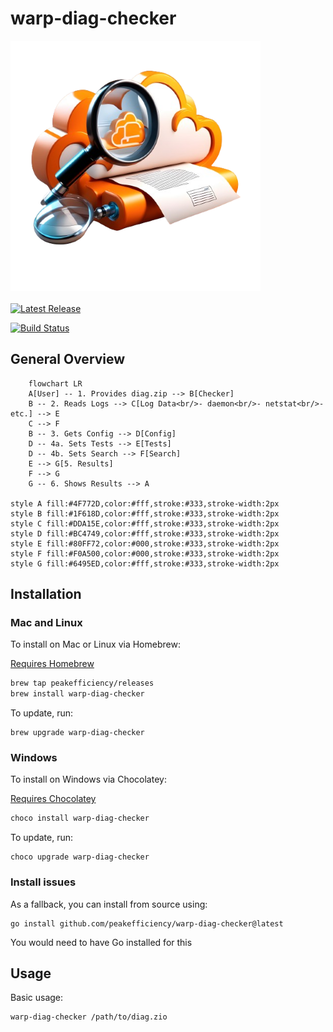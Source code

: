 # warp-diag-checker

<p>
  <img title="warp-diag-checker" src="https://raw.githubusercontent.com/peakefficiency/warp-diag-checker/main/assets/icon.png"" width="400" />
  <br><br>
  <a href="https://github.com/github/peakefficiency/warp-diag-checker/releases"><img src="https://img.shields.io/github/release/peakefficiency/warp-diag-checker.svg" alt="Latest Release"></a>

  <a href="https://github.com/peakefficiency/warp-diag-checker/actions"><img src="https://github.com/peakefficiency/warp-diag-checker/workflows/Build/badge.svg" alt="Build Status"></a>
</p>

## General Overview
```mermaid
	flowchart LR
    A[User] -- 1. Provides diag.zip --> B[Checker]
    B -- 2. Reads Logs --> C[Log Data<br/>- daemon<br/>- netstat<br/>- etc.] --> E
    C --> F
    B -- 3. Gets Config --> D[Config] 
    D -- 4a. Sets Tests --> E[Tests]
    D -- 4b. Sets Search --> F[Search]
    E --> G[5. Results]
    F --> G
    G -- 6. Shows Results --> A

style A fill:#4F772D,color:#fff,stroke:#333,stroke-width:2px
style B fill:#1F618D,color:#fff,stroke:#333,stroke-width:2px  
style C fill:#DDA15E,color:#fff,stroke:#333,stroke-width:2px
style D fill:#BC4749,color:#fff,stroke:#333,stroke-width:2px
style E fill:#80FF72,color:#000,stroke:#333,stroke-width:2px
style F fill:#F0A500,color:#000,stroke:#333,stroke-width:2px
style G fill:#6495ED,color:#fff,stroke:#333,stroke-width:2px
```																										

## Installation

### Mac and Linux

To install on Mac or Linux via Homebrew:

[Requires Homebrew](https://brew.sh/)

```bash {#install-brew}
brew tap peakefficiency/releases
brew install warp-diag-checker
```

To update, run:

```
brew upgrade warp-diag-checker
```

### Windows  

To install on Windows via Chocolatey:

[Requires Chocolatey](https://docs.chocolatey.org/en-us/choco/setup)

```powershell {#install-choco}
choco install warp-diag-checker
```

To update, run:

```
choco upgrade warp-diag-checker
```

### Install issues

As a fallback, you can install from source using:

```
go install github.com/peakefficiency/warp-diag-checker@latest
```
You would need to have Go installed for this

## Usage


Basic usage:

```
warp-diag-checker /path/to/diag.zio
```
